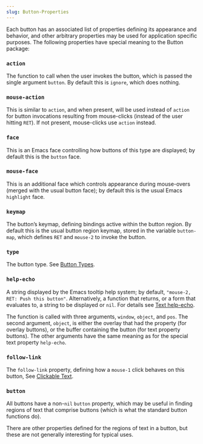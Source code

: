 ```yaml
---
slug: Button-Properties
---
```


Each button has an associated list of properties defining its appearance and behavior, and other arbitrary properties may be used for application specific purposes. The following properties have special meaning to the Button package:

### `action`

The function to call when the user invokes the button, which is passed the single argument `button`. By default this is `ignore`, which does nothing.

### `mouse-action`

This is similar to `action`, and when present, will be used instead of `action` for button invocations resulting from mouse-clicks (instead of the user hitting `RET`). If not present, mouse-clicks use `action` instead.

### `face`

This is an Emacs face controlling how buttons of this type are displayed; by default this is the `button` face.

### `mouse-face`

This is an additional face which controls appearance during mouse-overs (merged with the usual button face); by default this is the usual Emacs `highlight` face.

### `keymap`

The button’s keymap, defining bindings active within the button region. By default this is the usual button region keymap, stored in the variable `button-map`, which defines `RET` and `mouse-2` to invoke the button.

### `type`

The button type. See [Button Types](/docs/elisp/Button-Types).

### `help-echo`

A string displayed by the Emacs tooltip help system; by default, `"mouse-2, RET: Push this button"`. Alternatively, a function that returns, or a form that evaluates to, a string to be displayed or `nil`. For details see [Text help-echo](/docs/elisp/Text-help_002decho).

The function is called with three arguments, `window`, `object`, and `pos`. The second argument, `object`, is either the overlay that had the property (for overlay buttons), or the buffer containing the button (for text property buttons). The other arguments have the same meaning as for the special text property `help-echo`.

### `follow-link`

The `follow-link` property, defining how a `mouse-1` click behaves on this button, See [Clickable Text](/docs/elisp/Clickable-Text).

### `button`

All buttons have a non-`nil` `button` property, which may be useful in finding regions of text that comprise buttons (which is what the standard button functions do).

There are other properties defined for the regions of text in a button, but these are not generally interesting for typical uses.
